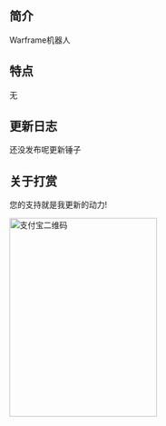 ## 简介

Warframe机器人

## 特点

无



## 更新日志
还没发布呢更新锤子

## 关于打赏

您的支持就是我更新的动力!

<img src="https://i.loli.net/2020/03/11/a9XYMjDNkSdt3AU.png" alt="支付宝二维码" width="260" height="350">
